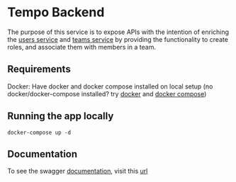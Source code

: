 # Tempo Backend
The purpose of this service is to expose APIs with the intention of enriching the [users service](https://cgjresszgg.execute-api.eu-west-1.amazonaws.com/users/) and [teams service](https://cgjresszgg.execute-api.eu-west-1.amazonaws.com/teams/) by providing the functionality to create roles, and associate them with members in a team.

## Requirements
Docker: Have docker and docker compose installed on local setup (no docker/docker-compose installed? try [docker](https://docs.docker.com/get-docker/) and [docker compose](https://docs.docker.com/compose/install/))

## Running the app locally
`docker-compose up -d`

## Documentation
To see the swagger [documentation](http://localhost:8080/documentation), visit this [url](https://localhost:8080/documentation)

